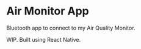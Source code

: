 # Air Monitor App
Bluetooth app to connect to my Air Quality Monitor.

WIP. Built using React Native.
